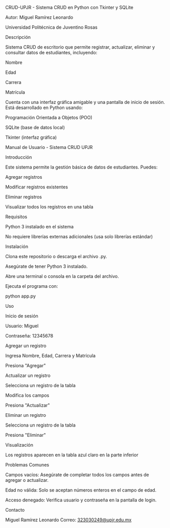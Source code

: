  CRUD-UPJR - Sistema CRUD en Python con Tkinter y SQLite

Autor: Miguel Ramírez Leonardo

Universidad Politécnica de Juventino Rosas

Descripción

Sistema CRUD de escritorio que permite registrar, actualizar, eliminar y consultar datos de estudiantes, incluyendo:

Nombre

Edad

Carrera

Matrícula

Cuenta con una interfaz gráfica amigable y una pantalla de inicio de sesión.
Está desarrollado en Python usando:

Programación Orientada a Objetos (POO)

SQLite (base de datos local)

Tkinter (interfaz gráfica)

 Manual de Usuario - Sistema CRUD UPJR
 
 Introducción

Este sistema permite la gestión básica de datos de estudiantes. Puedes:

Agregar registros

Modificar registros existentes

Eliminar registros

Visualizar todos los registros en una tabla

Requisitos

Python 3 instalado en el sistema

No requiere librerías externas adicionales (usa solo librerías estándar)

Instalación

Clona este repositorio o descarga el archivo .py.

Asegúrate de tener Python 3 instalado.

Abre una terminal o consola en la carpeta del archivo.

Ejecuta el programa con:

python app.py

Uso

Inicio de sesión

Usuario: Miguel

Contraseña: 12345678

Agregar un registro

Ingresa Nombre, Edad, Carrera y Matrícula

Presiona "Agregar"

Actualizar un registro

Selecciona un registro de la tabla

Modifica los campos

Presiona "Actualizar"

Eliminar un registro

Selecciona un registro de la tabla

Presiona "Eliminar"

Visualización

Los registros aparecen en la tabla azul claro en la parte inferior

Problemas Comunes

Campos vacíos: Asegúrate de completar todos los campos antes de agregar o actualizar.

Edad no válida: Solo se aceptan números enteros en el campo de edad.

Acceso denegado: Verifica usuario y contraseña en la pantalla de login.

Contacto

Miguel Ramírez Leonardo
Correo: 323030249@upjr.edu.mx
